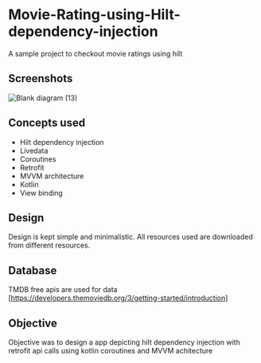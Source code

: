 # Movie-Rating-using-Hilt-dependency-injection
A sample project to checkout movie ratings using hilt
## Screenshots
![Blank diagram (13)](https://user-images.githubusercontent.com/71500144/175542370-c9aa6617-bfba-441e-bf65-fce68cff05c9.png)

## Concepts used
- Hilt dependency injection
- Livedata
- Coroutines
- Retrofit
- MVVM architecture
- Kotlin
- View binding

## Design
Design is kept simple and minimalistic. All resources used are downloaded from different resources.

## Database
TMDB free apis are used for data [https://developers.themoviedb.org/3/getting-started/introduction]

## Objective
Objective was to design a app depicting hilt dependency injection with retrofit api calls using kotlin coroutines and MVVM achitecture
